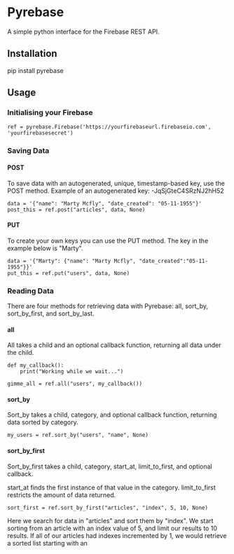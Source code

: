 # Pyrebase

A simple python interface for the Firebase REST API.

## Installation

pip install pyrebase

## Usage

### Initialising your Firebase

```
ref = pyrebase.Firebase('https://yourfirebaseurl.firebaseio.com', 'yourfirebasesecret')
```

### Saving Data

#### POST

To save data with an autogenerated, unique, timestamp-based key, use the POST method.
Example of an autogenerated key: -JqSjGteC4SRzNJ2hH52

```
data = '{"name": "Marty Mcfly", "date_created": "05-11-1955"}'
post_this = ref.post("articles", data, None)
```

#### PUT

To create your own keys you can use the PUT method. The key in the example below is "Marty".

```
data = '{"Marty": {"name": "Marty Mcfly", "date_created":"05-11-1955"}}'
put_this = ref.put("users", data, None)
```

### Reading Data

There are four methods for retrieving data with Pyrebase: all, sort_by, sort_by_first, and sort_by_last.

#### all

All takes a child and an optional callback function, returning all data under the child.

```
def my_callback():
    print("Working while we wait...")

gimme_all = ref.all("users", my_callback())
```

#### sort_by

Sort_by takes a child, category, and optional callback function, returning data sorted by category.

```
my_users = ref.sort_by("users", "name", None)
```

#### sort_by_first

Sort_by_first takes a child, category, start_at, limit_to_first, and optional callback.

start_at finds the first instance of that value in the category.
limit_to_first restricts the amount of data returned.

```
sort_first = ref.sort_by_first("articles", "index", 5, 10, None)
```
Here we search for data in "articles" and sort them by "index". We start sorting from an article with an index value
of 5, and limit our results to 10 results. If all of our articles had indexes incremented by 1, we would retrieve a
sorted list starting with an